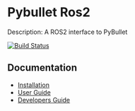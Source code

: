 # Pybullet Ros2

Description: A ROS2 interface to PyBullet


[![Build Status](https://github.com/JafarAbdi/pybullet_ros2/actions/workflows/build_and_test.yaml/badge.svg)](https://github.com/JafarAbdi/pybullet_ros2/actions/workflows/build_and_test.yaml)

## Documentation

- [Installation](doc/installation.md)
- [User Guide](doc/user.md)
- [Developers Guide](doc/developer.md)
